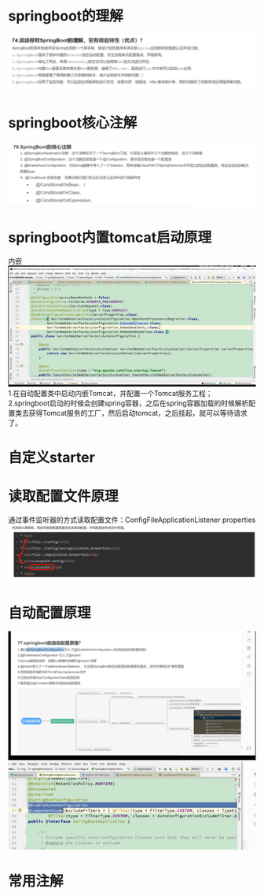 # springboot的理解
![alt text](image.png)

# springboot核心注解
![alt text](image-1.png)

# springboot内置tomcat启动原理
内嵌
![alt text](image-2.png)
1.在自动配置类中启动内嵌Tomcat，并配置一个Tomcat服务工程；
2.springboot启动的时候会创建spring容器，之后在spring容器加载的时候解析配置类去获得Tomcat服务的工厂，然后启动tomcat，之后挂起，就可以等待请求了。

# 自定义starter

# 读取配置文件原理
通过事件监听器的方式读取配置文件：ConfigFileApplicationListener
properties
![alt text](image-3.png)

# 自动配置原理
![alt text](image-4.png)
![alt text](image-5.png)

# 常用注解
